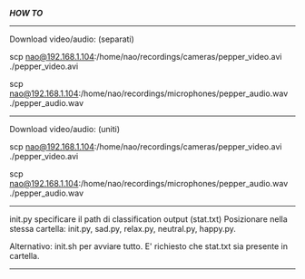 ***HOW TO***
*************
Download video/audio: (separati)


scp nao@192.168.1.104:/home/nao/recordings/cameras/pepper_video.avi ./pepper_video.avi


scp nao@192.168.1.104:/home/nao/recordings/microphones/pepper_audio.wav ./pepper_audio.wav

*************

Download video/audio: (uniti)


scp nao@192.168.1.104:/home/nao/recordings/cameras/pepper_video.avi ./pepper_video.avi

scp nao@192.168.1.104:/home/nao/recordings/microphones/pepper_audio.wav ./pepper_audio.wav

*************

init.py specificare il path di classification output (stat.txt)
Posizionare nella stessa cartella: init.py, sad.py, relax.py, neutral.py, happy.py.

Alternativo: init.sh per avviare tutto. E' richiesto che stat.txt sia presente in cartella.

*************


